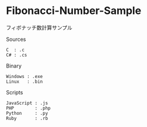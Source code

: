# Fibonacci-Number-Sample
フィボナッチ数計算サンプル

Sources

    C  : .c
    C# : .cs


Binary

    Windows : .exe
    Linux   : .bin

Scripts

    JavaScript : .js
    PHP        : .php
    Python     : .py
    Ruby       : .rb
